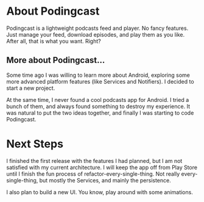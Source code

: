 # About Podingcast

Podingcast is a lightweight podcasts feed and player. No fancy features. Just manage your feed, download episodes, and play them as you like. After all, that is what you want. Right?

## More about Podingcast...

Some time ago I was willing to learn more about Android, exploring some more advanced platform features (like Services and Notifiers). I decided to start a new project.

At the same time, I never found a cool podcasts app for Android. I tried a bunch of them, and always found something to destroy my experience. It was natural to put the two ideas together, and finally I was starting to code Podingcast.

# Next Steps

I finished the first release with the features I had planned, but I am not satisfied with my current architecture. I will keep the app off from Play Store until I finish the fun process of refactor-every-single-thing. Not really every-single-thing, but mostly the Services, and mainly the persistence.

I also plan to build a new UI. You know, play around with some animations.
